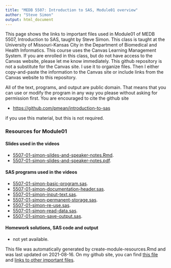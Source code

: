 ```yaml
---
title: "MEDB 5507: Introduction to SAS, Module01 overview"
author: "Steve Simon"
output: html_document
---
```


<!--This file was first created on 2021-07-28.-->

This page shows the links to important files used in Module01 of MEDB 5507, Introduction to SAS, taught by Steve Simon. This class is taught at the University of Missouri-Kansas City in the Department of Biomedical and Health Informatics. This course uses the Canvas Learning Management System. If you are enrolled in this class, but do not have access to the Canvas website, please let me know immediately. This github repository is not a substitute for the Canvas site. I use it to organize files. Then I either copy-and-paste the information to the Canvas site or include links from the Canvas website to this repository.

All of the text, programs, and output are public domain. That means that you can use or modify the program in any way you please without asking for permission first. You are encouraged to cite the github site

+ https://github.com/pmean/introduction-to-sas

if you use this material, but this is not required.

### Resources for Module01

#### Slides used in the videos

+ [5507-01-simon-sildes-and-speaker-notes.Rmd][sildes-and-speaker-notes.Rmd].
+ [5507-01-simon-slides-and-speaker-notes.pdf][slides-and-speaker-notes.pdf].

#### SAS programs used in the videos

+ [5507-01-simon-basic-program.sas][basic-program.sas].
+ [5507-01-simon-documentation-header.sas][documentation-header.sas].
+ [5507-01-simon-input-text.sas][input-text.sas].
+ [5507-01-simon-permanent-storage.sas][permanent-storage.sas].
+ [5507-01-simon-re-use.sas][re-use.sas].
+ [5507-01-simon-read-data.sas][read-data.sas].
+ [5507-01-simon-save-output.sas][save-output.sas].

#### Homework solutions, SAS code and output

+   not yet available.

This file was automatically generated by create-module-resources.Rmd and was last updated on 2021-08-16. On my github site, you can find [this file][thisf] and [links to other important files][mygit].

<!---my git--->
[thisf]: https://github.com/pmean/introduction-to-SAS/blob/master/modules/5507-01-resources.md
[mygit]: https://github.com/pmean/introduction-to-SAS/blob/master/README.md

<!---pdf_h--->
<!---No links for this section--->

<!---pdf_v--->
[slides-and-speaker-notes.pdf]: https://github.com/pmean/introduction-to-SAS/blob/master/results/5507-01-simon-slides-and-speaker-notes.pdf

<!---rmd_v--->
[sildes-and-speaker-notes.Rmd]: https://github.com/pmean/introduction-to-SAS/blob/master/src/5507-01-simon-sildes-and-speaker-notes.Rmd

<!---sas_v--->
[basic-program.sas]: https://github.com/pmean/introduction-to-SAS/blob/master/src/5507-01-simon-basic-program.sas
[documentation-header.sas]: https://github.com/pmean/introduction-to-SAS/blob/master/src/5507-01-simon-documentation-header.sas
[input-text.sas]: https://github.com/pmean/introduction-to-SAS/blob/master/src/5507-01-simon-input-text.sas
[permanent-storage.sas]: https://github.com/pmean/introduction-to-SAS/blob/master/src/5507-01-simon-permanent-storage.sas
[re-use.sas]: https://github.com/pmean/introduction-to-SAS/blob/master/src/5507-01-simon-re-use.sas
[read-data.sas]: https://github.com/pmean/introduction-to-SAS/blob/master/src/5507-01-simon-read-data.sas
[save-output.sas]: https://github.com/pmean/introduction-to-SAS/blob/master/src/5507-01-simon-save-output.sas

<!---sas_h--->
<!---No links for this section--->

